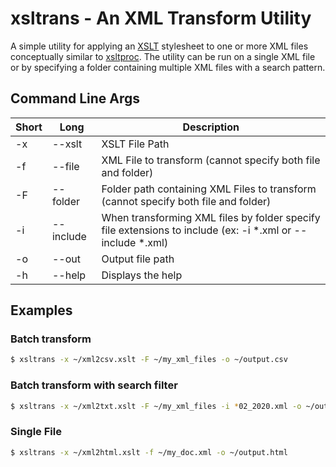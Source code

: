 # xsltrans - An XML Transform Utility
A simple utility for applying an [XSLT](https://www.w3.org/TR/xslt/) stylesheet to one or more XML files conceptually similar to [xsltproc](http://xmlsoft.org/xslt/xsltproc.html).  The utility can be run on a single XML file or by specifying a folder containing multiple XML files with a search pattern.

## Command Line Args
| Short | Long | Description |
| ------|------|-------------|
|\-x| \--xslt| XSLT File Path|
|\-f| \--file|XML File to transform (cannot specify both file and folder)|
|\-F| \--folder|Folder path containing XML Files to transform (cannot specify both file and folder)|
|\-i| \--include|When transforming XML files by folder specify file extensions to include (ex: -i *.xml or --include *.xml)|
|\-o| \--out|Output file path|
|\-h| \--help|Displays the help|

## Examples

### Batch transform

```bash
$ xsltrans -x ~/xml2csv.xslt -F ~/my_xml_files -o ~/output.csv
```

### Batch transform with search filter

```bash
$ xsltrans -x ~/xml2txt.xslt -F ~/my_xml_files -i *02_2020.xml -o ~/output.txt
```

### Single File

```bash
$ xsltrans -x ~/xml2html.xslt -f ~/my_doc.xml -o ~/output.html
```
